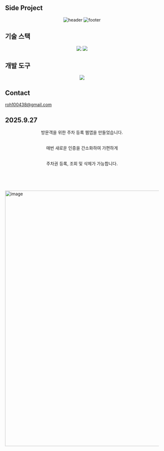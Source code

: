 ## Side Project
<div align="center">
  <img src="https://capsule-render.vercel.app/api?type=venom&color=auto&height=300&section=header&text=Noh%20Seung%20Jun&fontSize=90&rotate=-12" alt="header"/>
  <img src="https://capsule-render.vercel.app/api?type=waving&color=auto&height=90&section=footer" alt="footer"/>
</div>

## 기술 스택
<div align="center">
  <img src="https://img.shields.io/badge/flutter-20232a.svg?style=for-the-badge&logo=flutter&logoColor=61DAFB" />
  <img src="https://img.shields.io/badge/sqlite-20232a.svg?style=for-the-badge&logo=sqlite&logoColor=61DAFB" />
</div>

## 개발 도구
<div align="center">
  <img src="https://img.shields.io/badge/intellijidea-2C2C32.svg?style=for-the-badge&logo=intellijidea&logoColor=22ABF3" />
</div>

## Contact
roh100438@gmail.com



## 2025.9.27
<div align="center">
  방문객을 위한 주차 등록 웹앱을 만들었습니다.<br></br>
  
  매번 새로운 인증을 간소화하여 가편하게<br></br>

  주차권 등록, 조회 및 삭제가 가능합니다.<br></br>
</div>


<br></br>

<img width="1162" height="836" alt="image" src="https://github.com/user-attachments/assets/b8750600-60de-4e0c-98a2-81bd9571d757" />






